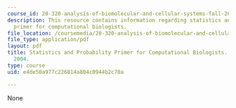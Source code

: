 ```yaml
---
course_id: 20-320-analysis-of-biomolecular-and-cellular-systems-fall-2012
description: This resource contains information regarding statistics and probability
  primer for computational biologists.
file_location: /coursemedia/20-320-analysis-of-biomolecular-and-cellular-systems-fall-2012/e4de50a977c226814a804c0944b2c70a_MIT20_320F12_Stats_Primer.pdf
file_type: application/pdf
layout: pdf
title: Statistics and Probability Primer for Computational Biologists. MIT. BE.490/7.91,
  2004.
type: course
uid: e4de50a977c226814a804c0944b2c70a

---
```

None